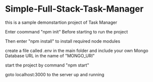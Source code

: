 # Simple-Full-Stack-Task-Manager
this is a sample demonstartion project of Task Manager

Enter coommand "npm init" Before starting to run the project

Then enter "npm install" to install required node modules 

create a file called .env in the main folder and include your own Mongo Database URL in the name of "MONGO_URI"

start the project by command "npm start"

goto localhost:3000 to the server up and running 
